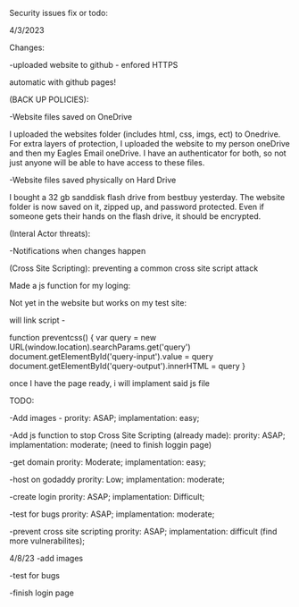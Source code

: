 Security issues fix or todo:

4/3/2023

Changes:

-uploaded website to github - enfored HTTPS

automatic with github pages!

(BACK UP POLICIES):

-Website files saved on OneDrive

I uploaded the websites folder (includes html, css, imgs, ect) to Onedrive. For extra layers of protection,
I uploaded the website to my person oneDrive and then my Eagles Email oneDrive. I have an authenticator for both,
so not just anyone will be able to have access to these files. 

-Website files saved physically on Hard Drive

I bought a 32 gb sanddisk flash drive from bestbuy yesterday. The website folder is now saved on it, zipped up, and password protected.
Even if someone gets their hands on the flash drive, it should be encrypted. 

(Interal Actor threats):

-Notifications when changes happen

(Cross Site Scripting): preventing a common cross site script attack

Made a js function for my loging:

Not yet in the website but works on my test site: 

will link script -

function preventcss() {
	var query = new URL(window.location).searchParams.get('query')
	document.getElementById('query-input').value = query
	document.getElementById('query-output').innerHTML = query
}

once I have the page ready, i will implament said js file


TODO:

-Add images - prority: ASAP; implamentation: easy;

-Add js function to stop Cross Site Scripting (already made): prority: ASAP; implamentation: moderate; (need to finish loggin page)

-get domain prority: Moderate; implamentation: easy;

-host on godaddy prority: Low; implamentation: moderate;

-create login prority: ASAP; implamentation: Difficult;

-test for bugs prority: ASAP; implamentation: moderate;

-prevent cross site scripting prority: ASAP; implamentation: difficult (find more vulnerabilites);

4/8/23
-add images 

-test for bugs

-finish login page
